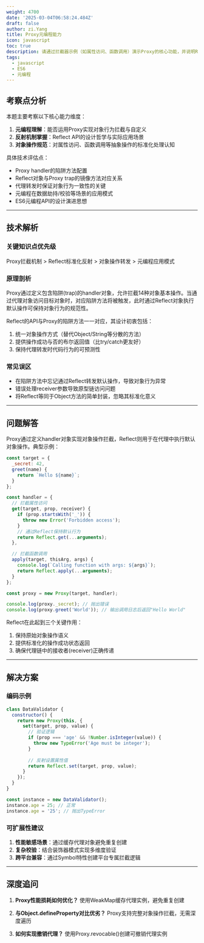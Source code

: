 ```yaml
---
weight: 4700
date: '2025-03-04T06:58:24.484Z'
draft: false
author: zi.Yang
title: Proxy元编程能力
icon: javascript
toc: true
description: 请通过拦截器示例（如属性访问、函数调用）演示Proxy的核心功能，并说明Reflect对象在代理操作中的协同作用及设计初衷。
tags:
  - javascript
  - ES6
  - 元编程
---
```


## 考察点分析

本题主要考察以下核心能力维度：
1. **元编程理解**：能否运用Proxy实现对象行为拦截与自定义
2. **反射机制掌握**：Reflect API的设计哲学与实际应用场景
3. **对象操作规范**：对属性访问、函数调用等抽象操作的标准化处理认知

具体技术评估点：
- Proxy handler的陷阱方法配置
- Reflect对象与Proxy trap的镜像方法对应关系
- 代理转发时保证对象行为一致性的关键
- 元编程在数据劫持/校验等场景的应用模式
- ES6元编程API的设计演进思想

---

## 技术解析

### 关键知识点优先级
Proxy拦截机制 > Reflect标准化反射 > 对象操作转发 > 元编程应用模式

### 原理剖析
Proxy通过定义包含陷阱(trap)的handler对象，允许拦截14种对象基本操作。当通过代理对象访问目标对象时，对应陷阱方法将被触发，此时通过Reflect对象执行默认操作可保持对象行为的规范性。

Reflect的API与Proxy的陷阱方法一一对应，其设计初衷包括：
1. 统一对象操作方式（替代Object/String等分散的方法）
2. 提供操作成功与否的布尔返回值（比try/catch更友好）
3. 保持代理转发时代码行为的可预测性

### 常见误区
- 在陷阱方法中忘记通过Reflect转发默认操作，导致对象行为异常
- 错误处理receiver参数导致原型链访问问题
- 将Reflect等同于Object方法的简单封装，忽略其标准化意义

---

## 问题解答

Proxy通过定义handler对象实现对象操作拦截，Reflect则用于在代理中执行默认对象操作。典型示例：

```javascript
const target = {
  _secret: 42,
  greet(name) {
    return `Hello ${name}`;
  }
};

const handler = {
  // 拦截属性访问
  get(target, prop, receiver) {
    if (prop.startsWith('_')) {
      throw new Error('Forbidden access');
    }
    // 通过Reflect保持默认行为
    return Reflect.get(...arguments);
  },

  // 拦截函数调用
  apply(target, thisArg, args) {
    console.log(`Calling function with args: ${args}`);
    return Reflect.apply(...arguments);
  }
};

const proxy = new Proxy(target, handler);

console.log(proxy._secret); // 抛出错误
console.log(proxy.greet('World')); // 输出调用日志后返回"Hello World"
```

Reflect在此起到三个关键作用：
1. 保持原始对象操作语义
2. 提供标准化的操作成功状态返回
3. 确保代理链中的接收者(receiver)正确传递

---

## 解决方案

### 编码示例
```javascript
class DataValidator {
  constructor() {
    return new Proxy(this, {
      set(target, prop, value) {
        // 验证逻辑
        if (prop === 'age' && !Number.isInteger(value)) {
          throw new TypeError('Age must be integer');
        }
        
        // 反射设置属性值
        return Reflect.set(target, prop, value);
      }
    });
  }
}

const instance = new DataValidator();
instance.age = 25; // 正常
instance.age = '25'; // 抛出TypeError
```

### 可扩展性建议
1. **性能敏感场景**：通过缓存代理对象避免重复创建
2. **复杂校验**：结合装饰器模式实现多维度验证
3. **跨平台兼容**：通过Symbol特性创建平台专属拦截逻辑

---

## 深度追问

1. **Proxy性能损耗如何优化？**
   使用WeakMap缓存代理实例，避免重复创建

2. **与Object.defineProperty对比优劣？**
   Proxy支持完整对象操作拦截，无需深度遍历

3. **如何实现撤销代理？**
   使用Proxy.revocable()创建可撤销代理实例
